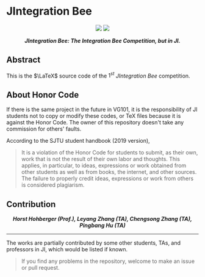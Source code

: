 # JIntegration Bee

<p align="center">
	<img src="https://github.com/sleepymalc/JIntegration/blob/master/logo.png"/>
	<img src="https://github.com/sleepymalc/JIntegration/blob/master/logo2.png"/>
</p>

<p align="center"><b><i>
	JIntegration Bee: The Integration Bee Competition, but in JI.
</i></b></p>

## Abstract

This is the $\LaTeX$ source code of the $1^{st}$ *JIntegration Bee* competition.

## About Honor Code

If there is the same project in the future in VG101, it is the responsibility of JI students not to copy or modify these codes, or TeX files because it is against the Honor Code. The owner of this repository doesn't take any commission for others' faults.

According to the SJTU student handbook (2019 version),

> It is a violation of the Honor Code for students to submit, as their own, work that is not the result of their own labor and thoughts. This applies, in particular, to ideas, expressions or work obtained from other students as well as from books, the internet, and other sources. The failure to properly credit ideas, expressions or work from others is considered plagiarism.

## Contribution

<p align="center"><b><i>
	Horst Hohberger (Prof.), Leyang Zhang (TA), Chengsong Zhang (TA), Pingbang Hu (TA)
</i></b></p>

---

The works are partially contributed by some other students, TAs, and professors in JI, which would be listed if known.
> If you find any problems in the repository, welcome to make an issue or pull request.
